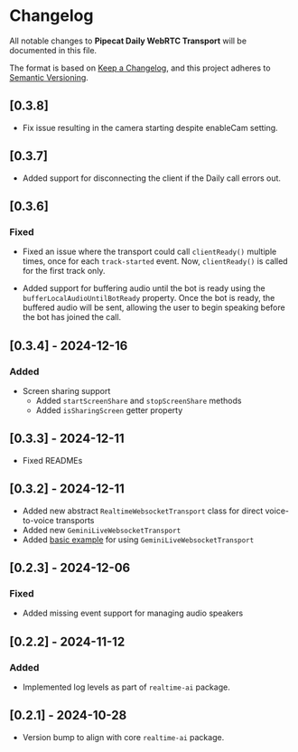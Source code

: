 # Changelog

All notable changes to **Pipecat Daily WebRTC Transport** will be documented in this file.

The format is based on [Keep a Changelog](https://keepachangelog.com/en/1.0.0/),
and this project adheres to [Semantic Versioning](https://semver.org/spec/v2.0.0.html).

## [0.3.8]

- Fix issue resulting in the camera starting despite enableCam setting.

## [0.3.7]

- Added support for disconnecting the client if the Daily call errors out.

## [0.3.6]

### Fixed

- Fixed an issue where the transport could call `clientReady()` multiple times,
  once for each `track-started` event. Now, `clientReady()` is called for the
  first track only.

- Added support for buffering audio until the bot is ready using the `bufferLocalAudioUntilBotReady`
  property. Once the bot is ready, the buffered audio will be sent, allowing the user to begin speaking before the bot has joined the call.

## [0.3.4] - 2024-12-16

### Added

- Screen sharing support
  - Added `startScreenShare` and `stopScreenShare` methods
  - Added `isSharingScreen` getter property

## [0.3.3] - 2024-12-11

- Fixed READMEs

## [0.3.2] - 2024-12-11

- Added new abstract `RealtimeWebsocketTransport` class for direct voice-to-voice transports
- Added new `GeminiLiveWebsocketTransport`
- Added [basic example](./examples/geminiMultiModalLive) for using `GeminiLiveWebsocketTransport`

## [0.2.3] - 2024-12-06

### Fixed

- Added missing event support for managing audio speakers

## [0.2.2] - 2024-11-12

### Added

- Implemented log levels as part of `realtime-ai` package.

## [0.2.1] - 2024-10-28

- Version bump to align with core `realtime-ai` package.
